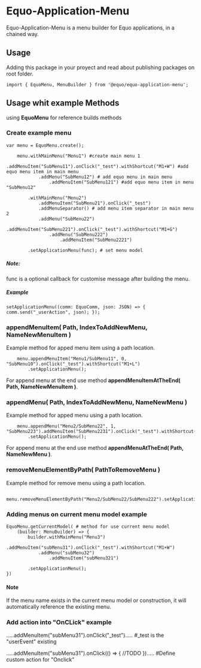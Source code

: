 # Equo-Application-Menu

Equo-Application-Menu is a menu builder for Equo applications, 
in a chained way.

## Usage

Adding this package in your proyect and read about publishing packages on root folder.
```
import { EquoMenu, MenuBuilder } from '@equo/equo-application-menu';
```

## Usage whit example Methods 

using **EquoMenu** for reference builds methods

### Create example menu

```
var menu = EquoMenu.create();

    menu.withMainMenu("Menu1") #create main menu 1
            .addMenuItem("SubMenu11").onClick("_test").withShortcut("M1+W") #add equo menu item in main menu
            .addMenu("SubMenu12") # add equo menu in main menu
                .addMenuItem("SubMenu121") #add equo menu item in menu "SubMenu12"

        .withMainMenu("Menu2")
            .addMenuItem("SubMenu21").onClick("_test")
            .addMenuSeparator() # add menu item separator in main menu 2
            .addMenu("SubMenu22")
                .addMenuItem("SubMenu221").onClick("_test").withShortcut("M1+G")
                .addMenu("SubMenu222")
                    .addMenuItem("SubMenu2221")

        .setApplicationMenu(func); # set menu model
```

##### Note:
func is a optional callback for customise message after building the menu.

##### Example
```
setApplicationMenu((comm: EquoComm, json: JSON) => { comm.send("_userAction", json); });    
```

### appendMenuItem( Path, IndexToAddNewMenu, NameNewMenuItem )

Example method for apped menu item using a path location.

```
    menu.appendMenuItem("Menu1/SubMenu11", 0, "SubMenu10").onClick("_test").withShortcut("M1+L")
        .setApplicationMenu();
```
For append menu at the end use method **appendMenuItemAtTheEnd( Path, NameNewMenuItem )**.

### appendMenu( Path, IndexToAddNewMenu, NameNewMenu )

Example method for apped menu using a path location.

```
    menu.appendMenu("Menu2/SubMenu22", 1, "SubMenu223").addMenuItem("SubMenu2231").onClick("_test").withShortcut("M1+K")
        .setApplicationMenu();
```
For append menu at the end use method **appendMenuAtTheEnd( Path, NameNewMenu )**.

### removeMenuElementByPath( PathToRemoveMenu )

Example method for remove menu using a path location.
```
    menu.removeMenuElementByPath("Menu2/SubMenu22/SubMenu222").setApplicationMenu();
```

### Adding menus on current menu model example
```
EquoMenu.getCurrentModel( # method for use current menu model
    (builder: MenuBuilder) => {
        builder.withMainMenu("Menu3")
            .addMenuItem("subMenu31").onClick("_test").withShortcut("M1+W")
            .addMenu("subMenu32")
                .addMenuItem("subMenu321")
        
        .setApplicationMenu();
})
```
#### Note
If the menu name exists in the current menu model or construction, it will automatically reference the existing menu. 

### Add action into "OnCLick" example

.....addMenuItem("subMenu31").onClick("_test")..... #_test is the "userEvent" existing

.....addMenuItem("subMenu31").onClick(() => { //TODO }).....  #Define custom action for "Onclick"